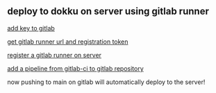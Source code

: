 ## deploy to dokku on server using gitlab runner

[add key to gitlab](automate_deployment_from_gitlab/add_key_to_gitlab.md)

[get gitlab runner url and registration token](automate_deployment_from_gitlab/get_gitlab_url_and_registration_token.md)

[register a gitlab runner on server](automate_deployment_from_gitlab/register_runner.md)

[add a pipeline from gitlab-ci to gitlab repository](automate_deployment_from_gitlab/gitlab_cli.md)

now pushing to main on gitlab will automatically deploy to the server!